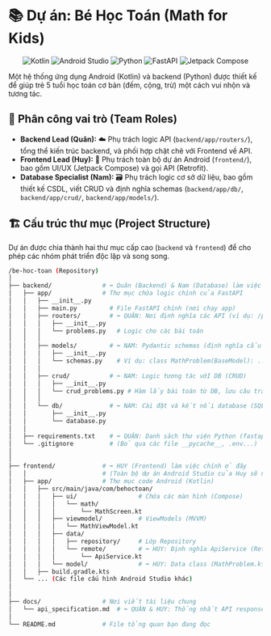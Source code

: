 # 📚 Dự án: Bé Học Toán (Math for Kids)

<p align="center">
  <img src="https://skillicons.dev/icons?i=kotlin" alt="Kotlin"/>
  <img src="https://skillicons.dev/icons?i=androidstudio" alt="Android Studio"/>
  <img src="https://skillicons.dev/icons?i=python" alt="Python"/>
  <img src="https://skillicons.dev/icons?i=fastapi" alt="FastAPI"/>
  <img src="https://skillicons.dev/icons?i=jetpackcompose" alt="Jetpack Compose"/>
</p>

Một hệ thống ứng dụng Android (Kotlin) và backend (Python) được thiết kế để giúp trẻ 5 tuổi học toán cơ bản (đếm, cộng, trừ) một cách vui nhộn và tương tác.

## 👥 Phân công vai trò (Team Roles)

* **Backend Lead (Quân):** ☁️ Phụ trách logic API (`backend/app/routers/`), tổng thể kiến trúc backend, và phối hợp chặt chẽ với Frontend về API.
* **Frontend Lead (Huy):** 📱 Phụ trách toàn bộ dự án Android (`frontend/`), bao gồm UI/UX (Jetpack Compose) và gọi API (Retrofit).
* **Database Specialist (Nam):** 🗃️ Phụ trách logic cơ sở dữ liệu, bao gồm thiết kế CSDL, viết CRUD và định nghĩa schemas (`backend/app/db/`, `backend/app/crud/`, `backend/app/models/`).

## 🏗️ Cấu trúc thư mục (Project Structure)

Dự án được chia thành hai thư mục cấp cao (`backend` và `frontend`) để cho phép các nhóm phát triển độc lập và song song.

```bash
/be-hoc-toan (Repository)
│
├── backend/              # ⬅️ Quân (Backend) & Nam (Database) làm việc ở đây
│   ├── app/              # Thư mục chứa logic chính của FastAPI
│   │   ├── __init__.py
│   │   ├── main.py         # File FastAPI chính (nơi chạy app)
│   │   ├── routers/        # ⬅️ QUÂN: Nơi định nghĩa các API (ví dụ: /problems)
│   │   │   ├── __init__.py
│   │   │   └── problems.py   # Logic cho các bài toán
│   │   │
│   │   ├── models/         # ⬅️ NAM: Pydantic schemas (định nghĩa cấu trúc data)
│   │   │   ├── __init__.py
│   │   │   └── schemas.py    # Ví dụ: class MathProblem(BaseModel): ...
│   │   │
│   │   ├── crud/           # ⬅️ NAM: Logic tương tác vớI DB (CRUD)
│   │   │   ├── __init__.py
│   │   │   └── crud_problems.py # Hàm lấy bài toán từ DB, lưu câu trả lời...
│   │   │
│   │   └── db/             # ⬅️ NAM: Cài đặt và kết nối database (SQLAlchemy)
│   │       ├── __init__.py
│   │       └── database.py
│   │
│   ├── requirements.txt    # ⬅️ QUÂN: Danh sách thư viện Python (fastapi, uvicorn...)
│   └── .gitignore          # (Bỏ qua các file __pycache__, .env...)
│
│
├── frontend/             # ⬅️ HUY (Frontend) làm việc chính ở đây
│   │                     # (Toàn bộ dự án Android Studio của Huy sẽ nằm trong này)
│   ├── app/              # Thư mục code Android (Kotlin)
│   │   ├── src/main/java/com/behoctoan/
│   │   │   ├── ui/                 # Chứa các màn hình (Compose)
│   │   │   │   └── math/
│   │   │   │       └── MathScreen.kt
│   │   │   ├── viewmodel/          # ViewModels (MVVM)
│   │   │   │   └── MathViewModel.kt
│   │   │   ├── data/
│   │   │   │   ├── repository/     # Lớp Repository
│   │   │   │   └── remote/         # ⬅️ HUY: Định nghĩa ApiService (Retrofit)
│   │   │   │       └── ApiService.kt
│   │   │   └── model/              # ⬅️ HUY: Data class (MathProblem.kt)
│   │   ├── build.gradle.kts
│   └── ... (Các file cấu hình Android Studio khác)
│
│
├── docs/                 # Nơi viết tài liệu chung
│   └── api_specification.md  # ⬅️ QUÂN & HUY: Thống nhất API response/request ở đây
│
└── README.md             # File tổng quan bạn đang đọc
